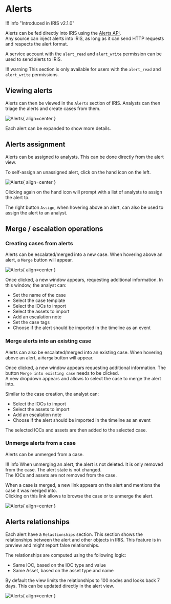 # Alerts 

!!! info "Introduced in IRIS v2.1.0"


Alerts can be fed directly into IRIS using the [Alerts API](https://docs.dfir-iris.org/_static/iris_api_reference_v2.0.1.html#tag/Alerts).   
Any source can inject alerts into IRIS, as long as it can send HTTP requests and respects the alert format.    

A service account with the `alert_read` and `alert_write` permission can be used to send alerts to IRIS.  


!!! warning
    This section is only available for users with the `alert_read` and `alert_write` permissions.  


## Viewing alerts

Alerts can then be viewed in the `Alerts` section of IRIS. Analysts can then triage the alerts and create cases from them.   

![Alerts](/_static/alerts/alerts_main.png){ align=center }

Each alert can be expanded to show more details.  


## Alerts assignment
Alerts can be assigned to analysts. This can be done directly from the alert view.  

To self-assign an unassigned alert, click on the hand icon on the left. 

![Alerts](/_static/alerts/alert_assignment.png){ align=center }

Clicking again on the hand icon will prompt with a list of analysts to assign the alert to.  

The right button `Assign`, when hovering above an alert, can also be used to assign the alert to an analyst.

## Merge / escalation operations
### Creating cases from alerts
Alerts can be escalated/merged into a new case. When hovering above an alert, a `Merge` button will appear.  

![Alerts](/_static/alerts/alert_escalate.png){ align=center }

Once clicked, a new window appears, requesting additional information.  In this window, the analyst can: 

- Set the name of the case 
- Select the case template
- Select the IOCs to import 
- Select the assets to import
- Add an escalation note
- Set the case tags 
- Choose if the alert should be imported in the timeline as an event  


### Merge alerts into an existing case
Alerts can also be escalated/merged into an existing case. When hovering above an alert, a `Merge` button will appear.  

Once clicked, a new window appears requesting additional information.  The button `Merge into existing case` needs to be clicked.   
A new dropdown appears and allows to select the case to merge the alert into.   

Similar to the case creation, the analyst can: 

- Select the IOCs to import
- Select the assets to import
- Add an escalation note
- Choose if the alert should be imported in the timeline as an event

The selected IOCs and assets are then added to the selected case.  


### Unmerge alerts from a case
Alerts can be unmerged from a case. 

!!! info 
    When unmerging an alert, the alert is not deleted. It is only removed from the case. The alert state is not changed.  
    The IOCs and assets are not removed from the case.  


When a case is merged, a new link appears on the alert and mentions the case it was merged into.  
Clicking on this link allows to browse the case or to unmerge the alert. 

![Alerts](/_static/alerts/unmerge_alert.png){ align=center }



## Alerts relationships

Each alert have a `Relastionships` section. This section shows the relationships between the alert and other objects in IRIS. This feature is in preview and might report false relationships.   

The relationships are computed using the following logic:

- Same IOC, based on the IOC type and value
- Same Asset, based on the asset type and name 


By default the view limits the relationships to 100 nodes and looks back 7 days. This can be updated directly in the alert view.  

![Alerts](/_static/alerts/alerts_relations.png){ align=center }
